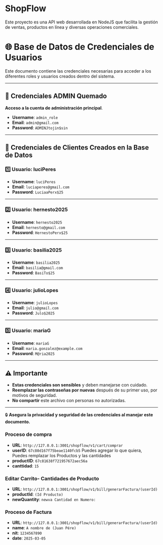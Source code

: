 # ShopFlow
Este proyecto es una API web desarrollada en NodeJS que facilita la gestión de ventas, productos en línea y diversas operaciones comerciales.
# 🌐 **Base de Datos de Credenciales de Usuarios**

Este documento contiene las credenciales necesarias para acceder a los diferentes roles y usuarios creados dentro del sistema.

---

## 🔑 **Credenciales ADMIN Quemado**

**Acceso a la cuenta de administración principal**. 

- **Username**: `admin_role`
- **Email**: `admin@gmail.com`
- **Password**: `ADMINJtojin$sin`

---

## 👥 **Credenciales de Clientes Creados en la Base de Datos**

### 1️⃣ **Usuario: luciPeres**
- **Username**: `luciPeres`
- **Email**: `luciaperes@gmail.com`
- **Password**: `LuciaaPerx$25`

---

### 2️⃣ **Usuario: hernesto2025**
- **Username**: `hernesto2025`
- **Email**: `hernesto@gmail.com`
- **Password**: `HernestoPerx$25`

---

### 3️⃣ **Usuario: basilia2025**
- **Username**: `basilia2025`
- **Email**: `basilia@gmail.com`
- **Password**: `BasiTo$25`

---

### 4️⃣ **Usuario: julioLopes**
- **Username**: `julioLopes`
- **Email**: `julio@gmail.com`
- **Password**: `Julo$2025`

---

### 5️⃣ **Usuario: mariaG**
- **Username**: `mariaG`
- **Email**: `maria.gonzalez@example.com`
- **Password**: `M@ria2025`

---

## ⚠️ **Importante**
- **Estas credenciales son sensibles** y deben manejarse con cuidado.
- **Reemplazar las contraseñas por nuevas** después de su primer uso, por motivos de seguridad.
- **No compartir** este archivo con personas no autorizadas.

---

🔒 **Asegura la privacidad y seguridad de las credenciales al manejar este documento.**

### **Proceso de compra**
- **URL**: `http://127.0.0.1:3001/shopflow/v1/cart/comprar`
- **userID**: `67c80d167f75beae1140fcb5`
Puedes agregar lo que quiera, Puedes remplazar los Productos y las cantidades 
- **productID**: `67c81638f721957672aec56a`
- **canttidad**: `15`

### **Editar Carrito- Cantidades de Producto**
- **URL**: `http://127.0.0.1:3001/shopflow/v1/bill/generarFactura/(userId)`
- **productId**: `(Id Producto)`
- **newQuantity**: `newva Cantidad en Numero:`


### **Proceso de Factura**


- **URL**: `http://127.0.0.1:3001/shopflow/v1/bill/generarFactura/(userId)`
- **name**: `A nombre de (Juan Pére)`
- **nit**: `1234567890`
- **date**: `2025-03-05`
